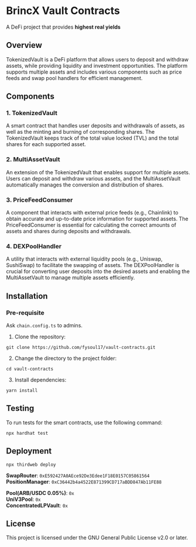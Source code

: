 # BrincX Vault Contracts

A DeFi project that provides **highest real yields**

## Overview

TokenizedVault is a DeFi platform that allows users to deposit and withdraw assets, while providing liquidity and investment opportunities. The platform supports multiple assets and includes various components such as price feeds and swap pool handlers for efficient management.

## Components

### 1. TokenizedVault

A smart contract that handles user deposits and withdrawals of assets, as well as the minting and burning of corresponding shares. The TokenizedVault keeps track of the total value locked (TVL) and the total shares for each supported asset.

### 2. MultiAssetVault

An extension of the TokenizedVault that enables support for multiple assets. Users can deposit and withdraw various assets, and the MultiAssetVault automatically manages the conversion and distribution of shares.

### 3. PriceFeedConsumer

A component that interacts with external price feeds (e.g., Chainlink) to obtain accurate and up-to-date price information for supported assets. The PriceFeedConsumer is essential for calculating the correct amounts of assets and shares during deposits and withdrawals.

### 4. DEXPoolHandler

A utility that interacts with external liquidity pools (e.g., Uniswap, SushiSwap) to facilitate the swapping of assets. The DEXPoolHandler is crucial for converting user deposits into the desired assets and enabling the MultiAssetVault to manage multiple assets efficiently.

## Installation

### Pre-requisite

Ask `chain.config.ts` to admins.

1. Clone the repository:

```
git clone https://github.com/fysoul17/vault-contracts.git
```

2. Change the directory to the project folder:

```
cd vault-contracts
```

3. Install dependencies:

```
yarn install
```

## Testing

To run tests for the smart contracts, use the following command:

```
npx hardhat test
```

## Deployment

```
npx thirdweb deploy
```

**SwapRouter**: `0xE592427A0AEce92De3Edee1F18E0157C05861564`  
**PositionManager**: `0xC36442b4a4522E871399CD717aBDD847Ab11FE88`

**Pool(ARB/USDC 0.05%)**: `0x`  
**UniV3Pool**: `0x`  
**ConcentratedLPVault**: `0x`

## License

This project is licensed under the GNU General Public License v2.0 or later.
